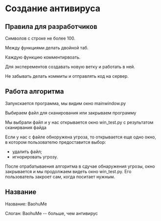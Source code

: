 # Создание антивируса


## Правила для разработчиков

Символов с строке не более 100.

Между функциями делать двойной таб.

Каждую функцию комментирвоать.

Для эксперементов создавать новую ветку и работать в ней.

Не забывать делать коммиты и отправлять код на сервер.


## Работа алгоритма

Запукскается программа, мы видим окно mainwindow.py

Выбираем файл для сканирования или закрываем программу

Мы выбрали файл и у нас открывается окно win_test.py с результатом сканирвания файда

Если у нас с файле обноружена угроза, то открывается еще одно окно, в котором пользователю предоставится выбор: 

+ удалить файл;
+ игнорировать угрозу.

После отрабатываения алгоритма в сдучае обнаружения угрозы, окно закрывается и мы продолжаем видеть окно win_test.py. Его пользователь закроет сам, когда поситает нужным.


## Название

Название: BaohuMe

Слоган: BaohuMe -- больше, чем антивирус